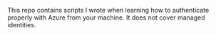 This repo contains scripts I wrote when learning how to authenticate properly with Azure from your machine. It does not cover managed identities.